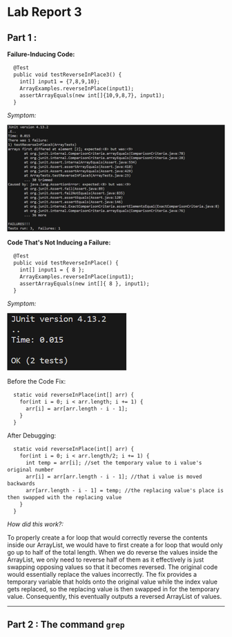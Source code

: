 # **Lab Report 3** #
## Part 1 :
**Failure-Inducing Code:**
```
  @Test
  public void testReverseInPlace3() {
    int[] input1 = {7,8,9,10};
    ArrayExamples.reverseInPlace(input1);
    assertArrayEquals(new int[]{10,9,8,7}, input1);
  }
```
*Symptom:* 

![Image](Image23.png)

**Code That's Not Inducing a Failure:**
```
  @Test
  public void testReverseInPlace() {
    int[] input1 = { 8 };
    ArrayExamples.reverseInPlace(input1);
    assertArrayEquals(new int[]{ 8 }, input1);
  }
```

*Symptom:*

![Image](Image24.png)


Before the Code Fix:

```
  static void reverseInPlace(int[] arr) {
    for(int i = 0; i < arr.length; i += 1) {
      arr[i] = arr[arr.length - i - 1];
    }
  }
```

After Debugging: 

```
  static void reverseInPlace(int[] arr) {
    for(int i = 0; i < arr.length/2; i += 1) {
      int temp = arr[i]; //set the temporary value to i value's original number
      arr[i] = arr[arr.length - i - 1]; //that i value is moved backwards
      arr[arr.length - i - 1] = temp; //the replacing value's place is then swapped with the replacing value
    }
  }
```

*How did this work?:*  

To properly create a for loop that would correctly reverse the contents inside our ArrayList, we would have to first create a for loop that would only go up to half of the total length. When we do reverse the values inside the ArrayList, we only need to reverse half of them as it effectively is just swapping opposing values so that it becomes reversed. The original code would essentially replace the values incorrectly. The fix provides a temporary variable that holds onto the original value while the index value gets replaced, so the replacing value is then swapped in for the temporary value. Consequently, this eventually outputs a reversed ArrayList of values.   

-----
## Part 2 :  **The command `grep`**





